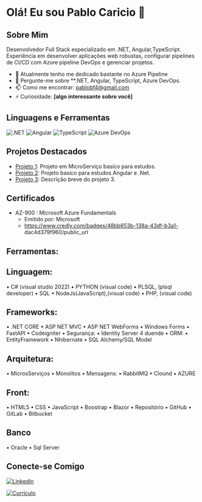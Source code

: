 # Olá! Eu sou Pablo Caricio 👋

## Sobre Mim

Desenvolvedor Full Stack especializado em .NET, Angular,TypeScript. Experiência em desenvolver aplicações web robustas, configurar pipelines de CI/CD com Azure pipeline DevOps e gerenciar projetos.

- 🌱 Atualmente tenho me dedicado bastante no Azure Pipeline
- 💬 Pergunte-me sobre **.NET, Angular, TypeScript, Azure DevOps.
- 📫 Como me encontrar: pablobf4@gmail.com
- ⚡ Curiosidade: **[algo interessante sobre você]**

## Linguagens e Ferramentas

![.NET](https://img.shields.io/badge/-dotnet-512BD4?style=flat&logo=dotnet&logoColor=white)
![Angular](https://img.shields.io/badge/-Angular-DD0031?style=flat&logo=angular&logoColor=white)
![TypeScript](https://img.shields.io/badge/-TypeScript-3178C6?style=flat&logo=typescript&logoColor=white)
![Azure DevOps](https://img.shields.io/badge/-Azure%20DevOps-0078D7?style=flat&logo=azure-devops&logoColor=white)

## Projetos Destacados

- [Projeto 1](https://github.com/pablobf4/Loja_MicroServico): Projeto em MicroServiço basico para estudos.
- [Projeto 2](https://github.com/pablobf4/Projeto-Teste): Projeto basico para estudos Angular e .Net.
- [Projeto 3](https://github.com/seuusuario/projeto3): Descrição breve do projeto 3.


## Certificados

- AZ-900 : Microsoft Azure Fundamentals
  - Emitido por: Microsoft
  - https://www.credly.com/badges/48bb653b-138a-43df-b3a1-
dac4d379f960/public_url

## Ferramentas:

  ## Linguagem:
  • C# (visual studio 2022)
  • PYTHON (visual code)
  • PLSQL, (plsql developer)
  • SQL
  • NodeJs(JavaScript),(visual code)
  • PHP, (visual code)
  
  ## Frameworks:
  • .NET CORE
  • ASP NET MVC
  • ASP NET WebForms
  • Windows Forms
  • FastAPI
  • Codeigniter
  • Segurança:
  • Identity Server 4 duende
  • ORM:
  • EntityFramework
  • Nhibernate
  • SQL Alchemy/SQL Model
  
  ## Arquitetura:
  • MicrosServiços
  • Monolitos
  • Mensagens:
  • RabbitMQ
  • Clound
  • AZURE
 
  ## Front:
  • HTML5
  • CSS
  • JavaScript
  • Boostrap
  • Blazor
  • Repositório
  • GitHub
  • GitLab
  • Bitbucket
  
  ## Banco
   • Oracle
   • Sql Server
   
  
  

## Conecte-se Comigo
[![LinkedIn](https://img.shields.io/badge/-LinkedIn-0A66C2?style=flat&logo=linkedin&logoColor=white)](https://www.linkedin.com/in/pablo-caricio)

[![Currículo](https://img.shields.io/badge/-Currículo-4285F4?style=flat&logo=google-drive&logoColor=white)](https://drive.google.com/file/d/1aIQxp3yoUDeHrEvPFJm8Dg4dIXzEP1UN/view?usp=sharing)


